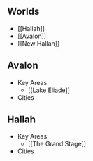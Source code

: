 ## Worlds
* [[Hallah]]
* [[Avalon]]
* [[New Hallah]]

## Avalon
* Key Areas
	* [[Lake Eliade]]
* Cities
    
## Hallah
* Key Areas
	* [[The Grand Stage]]
* Cities